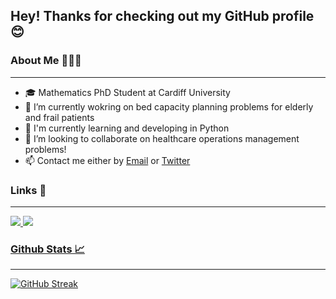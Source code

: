 ## Hey! Thanks for checking out my GitHub profile 😊

### About Me 👩🏻‍🎓
---
- 🎓 Mathematics PhD Student at Cardiff University
- 🏥 I’m currently wokring on bed capacity planning problems for elderly and frail patients
- 🌱 I'm currently learning and developing in Python
- 👯 I’m looking to collaborate on healthcare operations management problems!
- 📫 Contact me either by [Email](WilliamsEM20@cardiff.ac.uk) or [Twitter](https://twitter.com/LizzieWilliams8)


### Links 🔗
---
<a href="https://www.linkedin.com/in/elizabeth-m-williams/">
    <img src="https://img.shields.io/badge/linkedin-%230077B5.svg?&style=for-the-badge&logo=linkedin&logoColor=white" />
<a href="https://www.researchgate.net/profile/Elizabeth-Williams-48">
    <img src="https://img.shields.io/badge/Research_Gate-00CCBB.svg?&style=for-the-badge&logo=ResearchGate&logoColor=white" />

### Github Stats 📈
---
[![GitHub Streak](https://github-readme-streak-stats.herokuapp.com/?user=Williamsem)](https://git.io/streak-stats)
